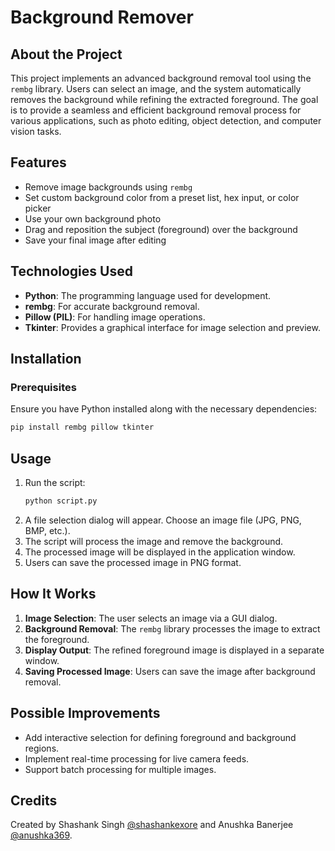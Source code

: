 # Background Remover

## About the Project
This project implements an advanced background removal tool using the `rembg` library. Users can select an image, and the system automatically removes the background while refining the extracted foreground. The goal is to provide a seamless and efficient background removal process for various applications, such as photo editing, object detection, and computer vision tasks.

## Features

- Remove image backgrounds using `rembg`
- Set custom background color from a preset list, hex input, or color picker
- Use your own background photo
- Drag and reposition the subject (foreground) over the background
- Save your final image after editing


## Technologies Used
- **Python**: The programming language used for development.
- **rembg**: For accurate background removal.
- **Pillow (PIL)**: For handling image operations.
- **Tkinter**: Provides a graphical interface for image selection and preview.

## Installation
### Prerequisites
Ensure you have Python installed along with the necessary dependencies:

```sh
pip install rembg pillow tkinter
```

## Usage
1. Run the script:
   ```sh
   python script.py
   ```
2. A file selection dialog will appear. Choose an image file (JPG, PNG, BMP, etc.).
3. The script will process the image and remove the background.
4. The processed image will be displayed in the application window.
5. Users can save the processed image in PNG format.

## How It Works
1. **Image Selection**: The user selects an image via a GUI dialog.
2. **Background Removal**: The `rembg` library processes the image to extract the foreground.
3. **Display Output**: The refined foreground image is displayed in a separate window.
4. **Saving Processed Image**: Users can save the image after background removal.

## Possible Improvements
- Add interactive selection for defining foreground and background regions.
- Implement real-time processing for live camera feeds.
- Support batch processing for multiple images.

## Credits
Created by Shashank Singh [@shashankexore](https://github.com/shashankexore) and Anushka Banerjee [@anushka369](https://github.com/anushka369).

